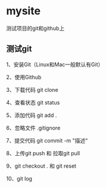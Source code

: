 # mysite
测试项目的git和github上
## 测试git

1、安装Git（Linux和Mac一般默认有Git）

2、使用Github

3、下载代码 git clone

4、查看状态 git status

5、添加代码 git add .

6、忽略文件 .gitignore

7、提交代码 git commit -m "描述“

8、上传git push 和 拉取git pull

9、git checkout .  和 git reset

10、git log
